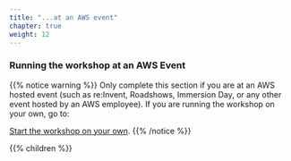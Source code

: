 ```yaml
---
title: "...at an AWS event"
chapter: true
weight: 12
---
```


### Running the workshop at an AWS Event

{{% notice warning %}}
Only complete this section if you are at an AWS hosted event (such as re:Invent,
Roadshows, Immersion Day, or any other event hosted by an AWS employee). If you 
are running the workshop on your own, go to:

[Start the workshop on your own](../self_paced/).
{{% /notice %}}

{{% children %}}